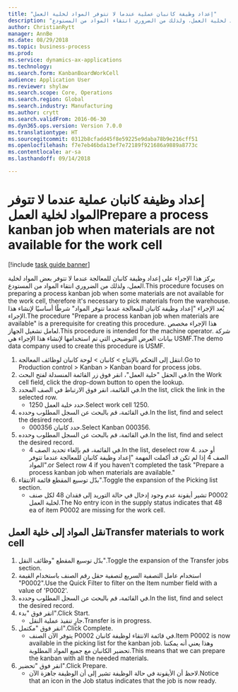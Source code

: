 ```yaml
--- 
title: "إعداد وظيفة كانبان عملية عندما لا تتوفر المواد لخلية العمل"
description: "يركز هذا الإجراء على إعداد وظيفة كانبان للمعالجة عندما لا تتوفر بعض المواد لخلية العمل، ولذلك من الضروري انتقاء المواد من المستودع."
author: ChristianRytt
manager: AnnBe
ms.date: 08/29/2018
ms.topic: business-process
ms.prod: 
ms.service: dynamics-ax-applications
ms.technology: 
ms.search.form: KanbanBoardWorkCell
audience: Application User
ms.reviewer: shylaw
ms.search.scope: Core, Operations
ms.search.region: Global
ms.search.industry: Manufacturing
ms.author: crytt
ms.search.validFrom: 2016-06-30
ms.dyn365.ops.version: Version 7.0.0
ms.translationtype: HT
ms.sourcegitcommit: 0312b8cfadd45f8e59225e9daba78b9e216cff51
ms.openlocfilehash: f7e7eb46bda13ef7e72189f921686a9889a8773c
ms.contentlocale: ar-sa
ms.lasthandoff: 09/14/2018

---
```

# <a name="prepare-a-process-kanban-job-when-materials-are-not-available-for-the-work-cell"></a><span data-ttu-id="9cc80-103">إعداد وظيفة كانبان عملية عندما لا تتوفر المواد لخلية العمل</span><span class="sxs-lookup"><span data-stu-id="9cc80-103">Prepare a process kanban job when materials are not available for the work cell</span></span>

[!include [task guide banner](../../includes/task-guide-banner.md)]

<span data-ttu-id="9cc80-104">يركز هذا الإجراء على إعداد وظيفة كانبان للمعالجة عندما لا تتوفر بعض المواد لخلية العمل، ولذلك من الضروري انتقاء المواد من المستودع.</span><span class="sxs-lookup"><span data-stu-id="9cc80-104">This procedure focuses on preparing a process kanban job when some materials are not available for the work cell, therefore it's necessary to pick materials from the warehouse.</span></span> <span data-ttu-id="9cc80-105">يُعد الإجراء "إعداد وظيفة كانبان للمعالجة عندما تتوفر المواد‬" شرطًا أساسيًا لإنشاء هذا الإجراء.</span><span class="sxs-lookup"><span data-stu-id="9cc80-105">The procedure "Prepare a process kanban job when materials are available" is a prerequisite for creating this procedure.</span></span> <span data-ttu-id="9cc80-106">هذا الإجراء مخصص لعامل تشغيل الجهاز.</span><span class="sxs-lookup"><span data-stu-id="9cc80-106">This procedure is intended for the machine operator.</span></span> <span data-ttu-id="9cc80-107">شركة بيانات العرض التوضيحي التي تم استخدامها لإنشاء هذا الإجراء هي USMF.</span><span class="sxs-lookup"><span data-stu-id="9cc80-107">The demo data company used to create this procedure is USMF.</span></span>

1. <span data-ttu-id="9cc80-108">انتقل إلى التحكم بالإنتاج‬ > كانبان > لوحة كانبان لوظائف المعالجة‬.</span><span class="sxs-lookup"><span data-stu-id="9cc80-108">Go to Production control > Kanban > Kanban board for process jobs.</span></span>
2. <span data-ttu-id="9cc80-109">في الحقل "خلية العمل"، انقر فوق زر القائمة المنسدلة لفتح البحث.</span><span class="sxs-lookup"><span data-stu-id="9cc80-109">In the Work cell field, click the drop-down button to open the lookup.</span></span>
3. <span data-ttu-id="9cc80-110">في القائمة، انقر فوق الارتباط في الصف المحدد.</span><span class="sxs-lookup"><span data-stu-id="9cc80-110">In the list, click the link in the selected row.</span></span>
    * <span data-ttu-id="9cc80-111">حدد خلية العمل 1250.</span><span class="sxs-lookup"><span data-stu-id="9cc80-111">Select work cell 1250.</span></span>  
4. <span data-ttu-id="9cc80-112">في القائمة، قم بالبحث عن السجل المطلوب وحدده.</span><span class="sxs-lookup"><span data-stu-id="9cc80-112">In the list, find and select the desired record.</span></span>
    * <span data-ttu-id="9cc80-113">حدد كانبان 000356.</span><span class="sxs-lookup"><span data-stu-id="9cc80-113">Select Kanban 000356.</span></span>  
5. <span data-ttu-id="9cc80-114">في القائمة، قم بالبحث عن السجل المطلوب وحدده.</span><span class="sxs-lookup"><span data-stu-id="9cc80-114">In the list, find and select the desired record.</span></span>
    * <span data-ttu-id="9cc80-115">في القائمة، قم بإلغاء تحديد الصف 4.</span><span class="sxs-lookup"><span data-stu-id="9cc80-115">In the list, deselect row 4.</span></span> <span data-ttu-id="9cc80-116">أو حدد الصف 4 إذا لم تكن قد أكملت المهمة "إعداد وظيفة كانبان للمعالجة عندما تتوفر المواد‬".</span><span class="sxs-lookup"><span data-stu-id="9cc80-116">or Select row 4 if you haven't completed the task "Prepare a process kanban job when materials are available."</span></span>  
6. <span data-ttu-id="9cc80-117">بدّل توسيع المقطع قائمة الانتقاء".</span><span class="sxs-lookup"><span data-stu-id="9cc80-117">Toggle the expansion of the Picking list section.</span></span>
    * <span data-ttu-id="9cc80-118">تشير أيقونة عدم وجود إدخال في حالة التوريد إلى فقدان 48 لكل صنف P0002 لخلية العمل.</span><span class="sxs-lookup"><span data-stu-id="9cc80-118">The No entry icon in the supply status indicates that 48 ea of item P0002 are missing for the work cell.</span></span>  

## <a name="transfer-materials-to-work-cell"></a><span data-ttu-id="9cc80-119">نقل المواد إلى خلية العمل</span><span class="sxs-lookup"><span data-stu-id="9cc80-119">Transfer materials to work cell</span></span>
1. <span data-ttu-id="9cc80-120">بدّل توسيع المقطع "وظائف النقل‬".</span><span class="sxs-lookup"><span data-stu-id="9cc80-120">Toggle the expansion of the Transfer jobs section.</span></span>
2. <span data-ttu-id="9cc80-121">استخدام عامل التصفية السريع لتصفية حقل رقم الصنف باستخدام القيمة "P0002".</span><span class="sxs-lookup"><span data-stu-id="9cc80-121">Use the Quick Filter to filter on the Item number field with a value of 'P0002'.</span></span>
3. <span data-ttu-id="9cc80-122">في القائمة، قم بالبحث عن السجل المطلوب وحدده.</span><span class="sxs-lookup"><span data-stu-id="9cc80-122">In the list, find and select the desired record.</span></span>
4. <span data-ttu-id="9cc80-123">انقر فوق "بدء".</span><span class="sxs-lookup"><span data-stu-id="9cc80-123">Click Start.</span></span>
    * <span data-ttu-id="9cc80-124">جارٍ تنفيذ عملية النقل.</span><span class="sxs-lookup"><span data-stu-id="9cc80-124">Transfer is in progress.</span></span>  
5. <span data-ttu-id="9cc80-125">انقر فوق "مكتمل".</span><span class="sxs-lookup"><span data-stu-id="9cc80-125">Click Complete.</span></span>
    * <span data-ttu-id="9cc80-126">يتوفر الآن الصنف P0002 في قائمة الانتقاء لوظيفة كانبان.</span><span class="sxs-lookup"><span data-stu-id="9cc80-126">Item P0002 is now available in the picking list for the kanban job.</span></span> <span data-ttu-id="9cc80-127">وهذا يعني أنه يمكننا تحضير الكانبان مع جميع المواد المطلوبة.</span><span class="sxs-lookup"><span data-stu-id="9cc80-127">This means that we can prepare the kanban with all the needed materials.</span></span>  
6. <span data-ttu-id="9cc80-128">انقر فوق "تحضير‬".</span><span class="sxs-lookup"><span data-stu-id="9cc80-128">Click Prepare.</span></span>
    * <span data-ttu-id="9cc80-129">لاحظ أن الأيقونة في حالة الوظيفة تشير إلى أن الوظيفة جاهزة الآن.</span><span class="sxs-lookup"><span data-stu-id="9cc80-129">Notice that an icon in the Job status indicates that the job is now ready.</span></span>  


